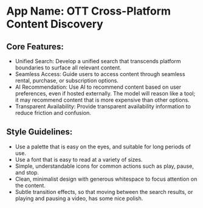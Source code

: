 # **App Name**: OTT Cross-Platform Content Discovery

## Core Features:

- Unified Search: Develop a unified search that transcends platform boundaries to surface all relevant content.
- Seamless Access: Guide users to access content through seamless rental, purchase, or subscription options.
- AI Recommendation: Use AI to recommend content based on user preferences, even if hosted externally. The model will reason like a tool; it may recommend content that is more expensive than other options.
- Transparent Availability: Provide transparent availability information to reduce friction and confusion.

## Style Guidelines:

- Use a palette that is easy on the eyes, and suitable for long periods of use.
- Use a font that is easy to read at a variety of sizes.
- Simple, understandable icons for common actions such as play, pause, and stop.
- Clean, minimalist design with generous whitespace to focus attention on the content.
- Subtle transition effects, so that moving between the search results, or playing and pausing a video, has some nice polish.